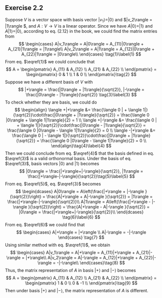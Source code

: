 ## Exercise 2.2

Suppose $V$​ is a vector space with basis vector $|v_1\rangle = |0\rangle$​ and $|v_2\rangle = |1\rangle $​, and $A: V\to V$​ is a linear operator. Since we have $A|0\rangle = |1\rangle$​ and $A|1\rangle = |0\rangle$​, according to eq. (2.12) in the book, we could find the matrix entries from 
$$
\begin{cases}
A|v_1\rangle = A|0\rangle = A_{11}|0\rangle + A_{21}|1\rangle = |1\rangle\\
A|v_2\rangle = A|1\rangle = A_{12}|0\rangle + A_{22}|1\rangle = |0\rangle\\
\end{cases} \tag{1}\label{1}
$$
From eq. $\eqref{1}$ we could conclude that 
$$
A = \begin{pmatrix}
A_{11} & A_{12} \\
A_{21} & A_{22} \\
\end{pmatrix} = \begin{pmatrix}
0 & 1 \\
1 & 0 \\
\end{pmatrix}\tag{2}
$$
Suppose we have a different basis of $V$ with 
$$
|+\rangle = \frac{|0\rangle + |1\rangle}{\sqrt{2}}, |-\rangle = \frac{|0\rangle - |1\rangle}{\sqrt{2}} \tag{3}\label{3}
$$
To check whether they are basis, we could do
$$
\begin{align}
\langle +|+\rangle &= \frac{\langle 0 | + \langle 1|}{\sqrt{2}}\cdot\frac{|0\rangle + |1\rangle}{\sqrt{2}} = \frac{\langle 0 |0\rangle + \langle 1|1\rangle}{2} = 1 \\
\langle +|-\rangle &= \frac{\langle 0 | + \langle 1|}{\sqrt{2}}\cdot\frac{|0\rangle - |1\rangle}{\sqrt{2}} = \frac{\langle 0 |0\rangle - \langle 1|1\rangle}{2} = 0 \\
\langle -|+\rangle &= \frac{\langle 0 | - \langle 1|}{\sqrt{2}}\cdot\frac{|0\rangle + |1\rangle}{\sqrt{2}} = \frac{\langle 0 |0\rangle - \langle 1|1\rangle}{2} = 0 \\
\end{align}\tag{4}\label{4}
$$
Then we could conclude from eq. $\eqref{4}$ that the basis defined in eq. $\eqref{3}$ is a valid orthonormal basis. Under the basis of eq. $\eqref{3}$, basis vectors $|0\rangle$ and $|1\rangle$ becomes
$$
|0\rangle = \frac{|+\rangle+|-\rangle}{\sqrt{2}}, |1\rangle = \frac{|+\rangle-|-\rangle}{\sqrt{2}}\tag{5}\label{5}
$$
From eq. $\eqref{5}$, eq. $\eqref{3}$ becomes
$$
\begin{dcases}
A|0\rangle = A\left(\frac{|+\rangle + |-\rangle }{\sqrt{2}}\right) = \frac{A|+\rangle + A|-\rangle }{\sqrt{2}} = |1\rangle = \frac{|+\rangle-|-\rangle}{\sqrt{2}}\\
A|1\rangle = A\left(\frac{|+\rangle - |-\rangle }{\sqrt{2}}\right) = \frac{A|+\rangle - A|-\rangle }{\sqrt{2}} = |0\rangle = \frac{|+\rangle+|-\rangle}{\sqrt{2}}\\
\end{dcases} \tag{6}\label{6}
$$
From eq. $\eqref{6}$ we could find that 
$$
\begin{cases}
A|+\rangle = |+\rangle \\
A|-\rangle = -|-\rangle
\end{cases} \tag{7}
$$
Using similar method with eq. $\eqref{1}$, we obtain
$$
\begin{cases}
A|v_1\rangle = A|+\rangle = A_{11}|+\rangle + A_{21}|-\rangle = |+\rangle\\
A|v_2\rangle = A|-\rangle = A_{12}|+\rangle + A_{22}|-\rangle = -|-\rangle\\
\end{cases}\tag{8}
$$
Thus, the matrix representation of $A$ in basis $|+\rangle$ and $|-\rangle$ becomes
$$
A = \begin{pmatrix}
A_{11} & A_{12} \\
A_{21} & A_{22} \\
\end{pmatrix} = \begin{pmatrix}
1 & 0 \\
0 & -1 \\
\end{pmatrix}\tag{9}
$$
Then under basis $|+\rangle$ and $|-\rangle$, the matrix representation of $A$ is different. 
